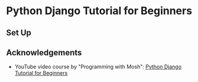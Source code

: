 # Python Django Tutorial for Beginners

## Set Up

## Acknowledgements

- YouTube video course by "Programming with Mosh": [Python Django Tutorial for Beginners](https://www.youtube.com/watch?v=rHux0gMZ3Eg)
